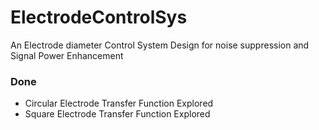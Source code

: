 # ElectrodeControlSys
An Electrode diameter Control System Design for noise suppression and Signal Power Enhancement

### Done
- Circular Electrode Transfer Function Explored
- Square Electrode Transfer Function Explored
